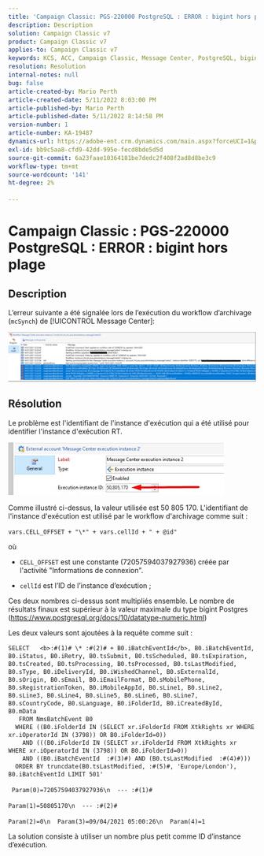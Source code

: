 ```yaml
---
title: 'Campaign Classic: PGS-220000 PostgreSQL : ERROR : bigint hors plage'
description: Description
solution: Campaign Classic v7
product: Campaign Classic v7
applies-to: Campaign Classic v7
keywords: KCS, ACC, Campaign Classic, Message Center, PostgreSQL, bigint
resolution: Resolution
internal-notes: null
bug: false
article-created-by: Mario Perth
article-created-date: 5/11/2022 8:03:00 PM
article-published-by: Mario Perth
article-published-date: 5/11/2022 8:14:58 PM
version-number: 1
article-number: KA-19487
dynamics-url: https://adobe-ent.crm.dynamics.com/main.aspx?forceUCI=1&pagetype=entityrecord&etn=knowledgearticle&id=7d927154-65d1-ec11-a7b5-00224809c556
exl-id: bb9c5aa8-cfd9-42dd-995e-fecd8bde5d5d
source-git-commit: 6a23faae10364181be7dedc2f408f2ad8d8be3c9
workflow-type: tm+mt
source-wordcount: '141'
ht-degree: 2%

---
```


# Campaign Classic : PGS-220000 PostgreSQL : ERROR : bigint hors plage

## Description


L’erreur suivante a été signalée lors de l’exécution du workflow d’archivage (`mcSynch`) de [!UICONTROL Message Center]:

![](assets/___9537defc-66d1-ec11-a7b5-00224809c556___.png)




## Résolution


Le problème est l&#39;identifiant de l&#39;instance d&#39;exécution qui a été utilisé pour identifier l&#39;instance d&#39;exécution RT.

![](assets/b19e48ed-65d1-ec11-a7b5-00224809c556.png)

Comme illustré ci-dessus, la valeur utilisée est 50 805 170. L&#39;identifiant de l&#39;instance d&#39;exécution est utilisé par le workflow d&#39;archivage comme suit :

`vars.CELL_OFFSET + "\*" + vars.cellId + " + @id"`

où

- `CELL_OFFSET` est une constante (72057594037927936) créée par l&#39;activité &quot;Informations de connexion&quot;.

- `cellId` est l’ID de l’instance d’exécution ;

Ces deux nombres ci-dessus sont multipliés ensemble. Le nombre de résultats finaux est supérieur à la valeur maximale du type bigint Postgres (https://www.postgresql.org/docs/10/datatype-numeric.html)

Les deux valeurs sont ajoutées à la requête comme suit :

```
SELECT   <b>:#(1)# \* :#(2)# + B0.iBatchEventId</b>, B0.iBatchEventId, B0.iStatus, B0.iRetry, B0.tsSubmit, B0.tsScheduled, B0.tsExpiration, B0.tsCreated, B0.tsProcessing, B0.tsProcessed, B0.tsLastModified, B0.sType, B0.iDeliveryId, B0.iWishedChannel, B0.sExternalId, B0.sOrigin, B0.sEmail, B0.iEmailFormat, B0.sMobilePhone, B0.sRegistrationToken, B0.iMobileAppId, B0.sLine1, B0.sLine2, B0.sLine3, B0.sLine4, B0.sLine5, B0.sLine6, B0.sLine7, B0.sCountryCode, B0.sLanguage, B0.iFolderId, B0.iCreatedById, B0.mData 
   FROM NmsBatchEvent B0 
  WHERE ((B0.iFolderId IN (SELECT xr.iFolderId FROM XtkRights xr WHERE xr.iOperatorId IN (3798)) OR B0.iFolderId=0)) 
    AND (((B0.iFolderId IN (SELECT xr.iFolderId FROM XtkRights xr WHERE xr.iOperatorId IN (3798)) OR B0.iFolderId=0)) 
    AND ((B0.iBatchEventId  :#(3)#) AND (B0.tsLastModified  :#(4)#))) 
  ORDER BY truncdate(B0.tsLastModified, :#(5)#, 'Europe/London'), B0.iBatchEventId LIMIT 501' 
    
 Param(0)=72057594037927936\n  --- :#(1)#

Param(1)=50805170\n  --- :#(2)#

Param(2)=0\n  Param(3)=09/04/2021 05:00:26\n  Param(4)=1
```

La solution consiste à utiliser un nombre plus petit comme ID d’instance d’exécution.
